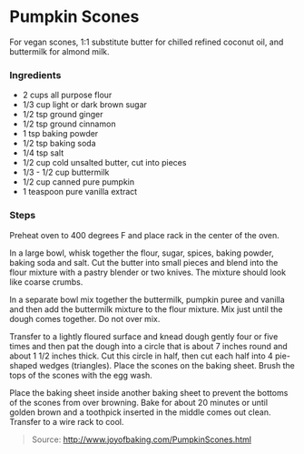Pumpkin Scones
==============
For vegan scones, 1:1 substitute butter for chilled refined coconut oil, and buttermilk for almond milk.

### Ingredients
- 2 cups all purpose flour
- 1/3 cup light or dark brown sugar
- 1/2 tsp ground ginger
- 1/2 tsp ground cinnamon
- 1 tsp baking powder
- 1/2 tsp baking soda
- 1/4 tsp salt
- 1/2 cup cold unsalted butter, cut into pieces
- 1/3 - 1/2 cup buttermilk
- 1/2 cup canned pure pumpkin
- 1 teaspoon pure vanilla extract

### Steps
Preheat oven to 400 degrees F and place rack in the center of the oven.

In a large bowl, whisk together the flour, sugar, spices, baking powder, baking soda and salt. Cut the butter into small pieces and blend into the flour mixture with a pastry blender or two knives. The mixture should look like coarse crumbs.

In a separate bowl mix together the buttermilk, pumpkin puree and vanilla and then add the buttermilk mixture to the flour mixture. Mix just until the dough comes together. Do not over mix.

Transfer to a lightly floured surface and knead dough gently four or five times and then pat the dough into a circle that is about 7 inches round and about 1 1/2 inches thick. Cut this circle in half, then cut each half into 4 pie-shaped wedges (triangles). Place the scones on the baking sheet. Brush the tops of the scones with the egg wash.

Place the baking sheet inside another baking sheet to prevent the bottoms of the scones from over browning. Bake for about 20 minutes or until golden brown and a toothpick inserted in the middle comes out clean. Transfer to a wire rack to cool.

> Source: http://www.joyofbaking.com/PumpkinScones.html
